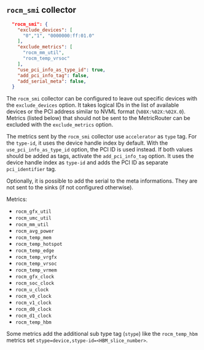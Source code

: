 
## `rocm_smi` collector

```json
  "rocm_smi": {
    "exclude_devices": [
      "0","1", "0000000:ff:01.0"
    ],
    "exclude_metrics": [
      "rocm_mm_util",
      "rocm_temp_vrsoc"
    ],
    "use_pci_info_as_type_id": true,
    "add_pci_info_tag": false,
    "add_serial_meta": false,
  }
```

The `rocm_smi` collector can be configured to leave out specific devices with the `exclude_devices` option. It takes logical IDs in the list of available devices or the PCI address similar to NVML format (`%08X:%02X:%02X.0`). Metrics (listed below) that should not be sent to the MetricRouter can be excluded with the `exclude_metrics` option. 

The metrics sent by the `rocm_smi` collector use `accelerator` as `type` tag. For the `type-id`, it uses the device handle index by default. With the `use_pci_info_as_type_id` option, the PCI ID is used instead. If both values should be added as tags, activate the `add_pci_info_tag` option. It uses the device handle index as `type-id` and adds the PCI ID as separate `pci_identifier` tag.

Optionally, it is possible to add the serial to the meta informations. They are not sent to the sinks (if not configured otherwise).


Metrics:
* `rocm_gfx_util`
* `rocm_umc_util`
* `rocm_mm_util`
* `rocm_avg_power`
* `rocm_temp_mem`
* `rocm_temp_hotspot`
* `rocm_temp_edge`
* `rocm_temp_vrgfx`
* `rocm_temp_vrsoc`
* `rocm_temp_vrmem`
* `rocm_gfx_clock`
* `rocm_soc_clock`
* `rocm_u_clock`
* `rocm_v0_clock`
* `rocm_v1_clock`
* `rocm_d0_clock`
* `rocm_d1_clock`
* `rocm_temp_hbm`


Some metrics add the additional sub type tag (`stype`) like the `rocm_temp_hbm` metrics set `stype=device,stype-id=<HBM_slice_number>`. 
